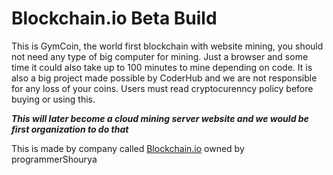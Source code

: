 # Blockchain.io  Beta Build
This is GymCoin, the world first blockchain with website mining, you should not need any type of big computer for mining. Just a browser and some time it could also take up to 100 minutes to mine depending on code. It is also a big project made possible by CoderHub and we are not responsible for any loss of your coins. Users must read cryptocurenncy policy before buying or using this.

***This will later become a cloud mining server website  and we would be first organization to do that***

This is made by company called [Blockchain.io](blockchain.io) owned by programmerShourya
